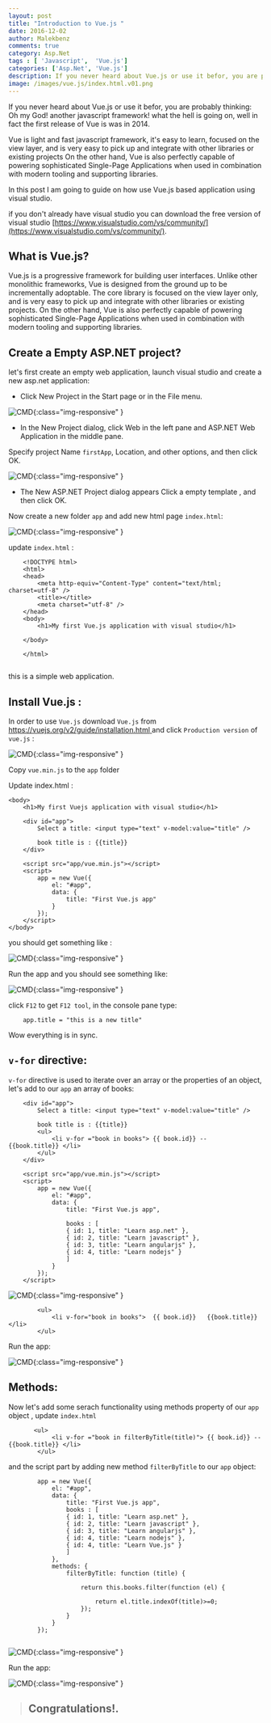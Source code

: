 ```yaml
---
layout: post
title: "Introduction to Vue.js "
date: 2016-12-02
author: Malekbenz
comments: true
category: Asp.Net
tags : [ 'Javascript',  'Vue.js']
categories: ['Asp.Net', 'Vue.js']
description: If you never heard about Vue.js or use it befor, you are probably thinking, Oh my God! another javascript framework! what the hell is going on, well in fact the first release of Vue is was in 2014.
image: /images/vue.js/index.html.v01.png
---
```


If you never heard about Vue.js or use it befor, you are probably thinking: Oh my God! another javascript framework! what the hell is going on, well in fact the first release of Vue is was in 2014. 

Vue is light and fast javascript framework, it's easy to learn, focused on the view layer, and is very easy to pick up and integrate with other libraries or existing projects  On the other hand, Vue is also perfectly capable of powering sophisticated Single-Page Applications when used in combination with modern tooling and supporting libraries.

In this post I am going to guide on how use Vue.js based application using visual studio.

if you don't already have visual studio you can download the free version of visual studio [https://www.visualstudio.com/vs/community/](https://www.visualstudio.com/vs/community/).

## What is Vue.js? 

Vue.js is a progressive framework for building user interfaces. Unlike other monolithic frameworks, Vue is designed from the ground up to be incrementally adoptable. The core library is focused on the view layer only, and is very easy to pick up and integrate with other libraries or existing projects. On the other hand, Vue is also perfectly capable of powering sophisticated Single-Page Applications when used in combination with modern tooling and supporting libraries.


## Create a Empty ASP.NET project? 
let's first create an empty web application, launch visual studio and create a new asp.net application: 

- Click New Project in the Start page or in the File menu.

![CMD](/images/firstAngularApp/newAspApp.png){:class="img-responsive" }

- In the New Project dialog, click Web in the left pane and ASP.NET Web Application in the middle pane.

Specify project Name `firstApp`, Location, and other options, and then click OK.

![CMD](/images/firstAngularApp/EmptywebApp.png){:class="img-responsive" }

- The New ASP.NET Project dialog appears Click a empty template , and then click OK.

Now create a new folder `app` and add new html page `index.html`:  

![CMD](/images/firstAngularApp/AddHtmlPage.png){:class="img-responsive" }

update `index.html` : 

```
    <!DOCTYPE html>
    <html>
    <head>
        <meta http-equiv="Content-Type" content="text/html; charset=utf-8" />
        <title></title>
        <meta charset="utf-8" />
    </head>
    <body>
        <h1>My first Vue.js application with visual studio</h1>

    </body>

    </html>
  
```

this is a simple web application.

## Install Vue.js :

In order to use `Vue.js` download  `Vue.js` from [https://vuejs.org/v2/guide/installation.html ](https://vuejs.org/v2/guide/installation.html)  and click `Production version` of `vue.js` : 

![CMD](/images/vue.js/vuejs.download.png){:class="img-responsive" }

Copy `vue.min.js` to the `app` folder 

Update index.html : 

```
<body>
    <h1>My first Vuejs application with visual studio</h1>

    <div id="app">
        Select a title: <input type="text" v-model:value="title" />

        book title is : {{title}}
    </div>

    <script src="app/vue.min.js"></script>
    <script>
        app = new Vue({
            el: "#app",
            data: {
                title: "First Vue.js app"
            }
        });
    </script>
</body>

```
you should get something like : 

![CMD](/images/vue.js/index.html.v01.png){:class="img-responsive" }

Run the app and you should see something like: 

![CMD](/images/vue.js/index.html.v01.preview.png){:class="img-responsive" }

click `F12` to get `F12 tool`, in the console pane type:

```
    app.title = "this is a new title"

```
Wow everything is in sync.

## `v-for` directive: 

`v-for` directive is used to iterate over an array or the properties of an object, let's add to our `app` an array of books: 
  
```
    <div id="app">
        Select a title: <input type="text" v-model:value="title" />

        book title is : {{title}}
        <ul>
            <li v-for ="book in books"> {{ book.id}} --  {{book.title}} </li>
        </ul>
    </div>

    <script src="app/vue.min.js"></script>
    <script>
        app = new Vue({
            el: "#app",
            data: {
                title: "First Vue.js app",

                books : [
                { id: 1, title: "Learn asp.net" },
                { id: 2, title: "Learn javascript" },
                { id: 3, title: "Learn angularjs" },
                { id: 4, title: "Learn nodejs" }
                ]
            }
        });
    </script>

```

![CMD](/images/firstAngularApp/index.html.v02.png){:class="img-responsive" }

```
        <ul>
            <li v-for="book in books">  {{ book.id}}   {{book.title}}</li>
        </ul>

```
Run the app: 

![CMD](/images/firstAngularApp/index.html.v02.preview.png){:class="img-responsive" }

## Methods: 

Now let's add some serach functionality using methods property of our `app` object , update `index.html` 

```
       <ul>
            <li v-for ="book in filterByTitle(title)"> {{ book.id}} --  {{book.title}} </li>
        </ul>

```

and the script part by adding new method `filterByTitle` to our  `app` object:  

```
        app = new Vue({
            el: "#app",
            data: {
                title: "First Vue.js app",
                books : [
                { id: 1, title: "Learn asp.net" },
                { id: 2, title: "Learn javascript" },
                { id: 3, title: "Learn angularjs" },
                { id: 4, title: "Learn nodejs" },
                { id: 4, title: "Learn Vue.js" }
                ]
            },
            methods: {
                filterByTitle: function (title) {

                    return this.books.filter(function (el) {
                        
                        return el.title.indexOf(title)>=0;
                    });
                }
            }
        });
        
```


![CMD](/images/vue.js/index.html.v03.png){:class="img-responsive" }

Run the app: 

![CMD](/images/vue.js/index.html.v03.preview.png){:class="img-responsive" }



>
> ## Congratulations!.
>